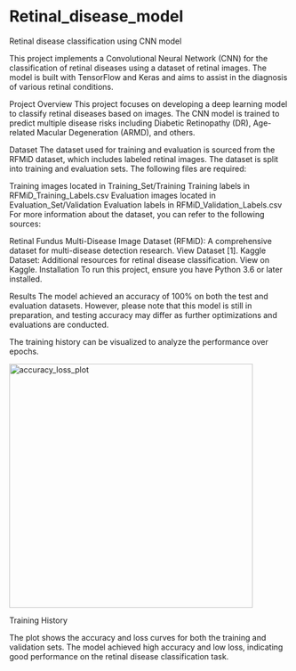 # Retinal_disease_model
Retinal disease classification using CNN model

This project implements a Convolutional Neural Network (CNN) for the classification of retinal diseases using a dataset of retinal images. The model is built with TensorFlow and Keras and aims to assist in the diagnosis of various retinal conditions.

Project Overview
This project focuses on developing a deep learning model to classify retinal diseases based on images. The CNN model is trained to predict multiple disease risks including Diabetic Retinopathy (DR), Age-related Macular Degeneration (ARMD), and others.

Dataset
The dataset used for training and evaluation is sourced from the RFMiD dataset, which includes labeled retinal images. The dataset is split into training and evaluation sets. The following files are required:

Training images located in Training_Set/Training
Training labels in RFMiD_Training_Labels.csv
Evaluation images located in Evaluation_Set/Validation
Evaluation labels in RFMiD_Validation_Labels.csv
For more information about the dataset, you can refer to the following sources:

Retinal Fundus Multi-Disease Image Dataset (RFMiD): A comprehensive dataset for multi-disease detection research. View Dataset [1].
Kaggle Dataset: Additional resources for retinal disease classification. View on Kaggle.
Installation
To run this project, ensure you have Python 3.6 or later installed.

Results
The model achieved an accuracy of 100% on both the test and evaluation datasets. However, please note that this model is still in preparation, and testing accuracy may differ as further optimizations and evaluations are conducted.

The training history can be visualized to analyze the performance over epochs.


<img width="438" alt="accuracy_loss_plot" src="https://github.com/user-attachments/assets/beddc1a9-50e6-43e9-a62d-cd731bed4e7b">

Training History

The plot shows the accuracy and loss curves for both the training and validation sets. The model achieved high accuracy and low loss, indicating good performance on the retinal disease classification task.
